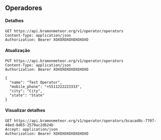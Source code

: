 ## Operadores

#### Detalhes

```http request
GET https://api.bramonmeteor.org/v1/operator/operators
Content-Type: application/json
Authorization: Bearer XOXOXOXOXOXOXOXO
```

#### Atualização

```http request
PUT https://api.bramonmeteor.org/v1/operator/operators
Content-Type: application/json
Authorization: Bearer XOXOXOXOXOXOXOXO

{
  "name": "Test Operator",
  "mobile_phone": "+5511222223333",
  "city": "City",
  "state": "State"
}
```

#### Visualizar detalhes

```http request
GET https://api.bramonmeteor.org/v1/operator/operators/bcacad8c-7707-48ed-8d65-2579ac2db24b
Accept: application/json
Authorization: Bearer XOXOXOXOXOXOXOXO
```
